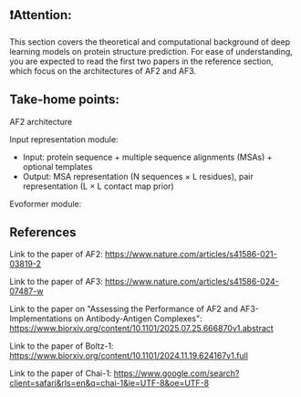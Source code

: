 ## ❗️Attention: 

This section covers the theoretical and computational background of deep learning models on protein structure prediction. For ease of understanding, you are expected to read the first two papers in the reference section, which focus on the architectures of AF2 and AF3.

## Take-home points:

AF2 architecture

Input representation module:
- Input: protein sequence + multiple sequence alignments (MSAs) + optional templates
- Output: MSA representation (N sequences × L residues), pair representation (L × L contact map prior)

Evoformer module:    
        


## References

Link to the paper of AF2: https://www.nature.com/articles/s41586-021-03819-2

Link to the paper of AF3: https://www.nature.com/articles/s41586-024-07487-w

Link to the paper on "Assessing the Performance of AF2 and AF3-Implementations on Antibody-Antigen Complexes": https://www.biorxiv.org/content/10.1101/2025.07.25.666870v1.abstract

Link to the paper of Boltz-1: https://www.biorxiv.org/content/10.1101/2024.11.19.624167v1.full

Link to the paper of Chai-1: https://www.google.com/search?client=safari&rls=en&q=chai-1&ie=UTF-8&oe=UTF-8
